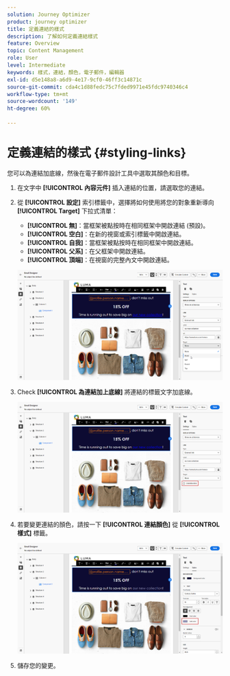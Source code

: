 ```yaml
---
solution: Journey Optimizer
product: journey optimizer
title: 定義連結的樣式
description: 了解如何定義連結樣式
feature: Overview
topic: Content Management
role: User
level: Intermediate
keywords: 樣式，連結，顏色，電子郵件，編輯器
exl-id: d5e148a8-a6d9-4e17-9cf0-46ff3c14871c
source-git-commit: cda4c1d88fedc75c7fded9971e45fdc9740346c4
workflow-type: tm+mt
source-wordcount: '149'
ht-degree: 60%

---
```


# 定義連結的樣式 {#styling-links}

您可以為連結加底線，然後在電子郵件設計工具中選取其顏色和目標。

1. 在文字中 **[!UICONTROL 內容元件]** 插入連結的位置，請選取您的連結。

1. 從 **[!UICONTROL 設定]** 索引標籤中，選擇將如何使用將您的對象重新導向 **[!UICONTROL Target]** 下拉式清單：

   * **[!UICONTROL 無]**：當框架被點按時在相同框架中開啟連結 (預設)。
   * **[!UICONTROL 空白]**：在新的視窗或索引標籤中開啟連結。
   * **[!UICONTROL 自我]**：當框架被點按時在相同框架中開啟連結。
   * **[!UICONTROL 父系]**：在父框架中開啟連結。
   * **[!UICONTROL 頂端]**：在視窗的完整內文中開啟連結。

   ![](assets/link_2.png)

1. Check **[!UICONTROL 為連結加上底線]** 將連結的標籤文字加底線。

   ![](assets/link_1.png)

1. 若要變更連結的顏色，請按一下 **[!UICONTROL 連結顏色]** 從 **[!UICONTROL 樣式]** 標籤。

   ![](assets/link_3.png)

1. 儲存您的變更。
